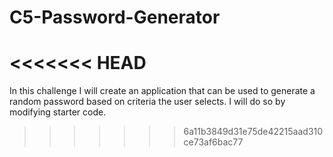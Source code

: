 # C5-Password-Generator

<<<<<<< HEAD
=======
In this challenge I will create an application that can be used to generate a random password based on criteria the user selects. I will do so by modifying starter code.
>>>>>>> 6a11b3849d31e75de42215aad310ce73af6bac77
